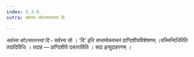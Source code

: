 ```yaml
---
index: 5.3.6
sutra: सर्वस्य सोऽन्यतरस्यां दि

---
```

_सर्वस्य सोऽन्यतरस्यां दि_ - सर्वस्य सो । 'दि' इति सप्तम्येकवचनं प्राग्दिशीयविशेषणम् ।यस्मिन्विधि॑रिति तदादिविधिः । तदाह — प्राग्दिशीये दकाराविति । सदा इत्युदाहरणम् ।